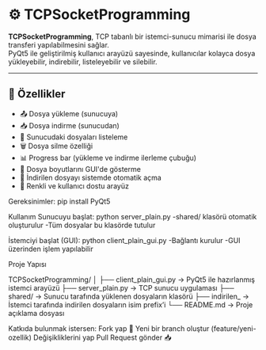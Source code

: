 # ⚙️ TCPSocketProgramming

**TCPSocketProgramming**, TCP tabanlı bir istemci-sunucu mimarisi ile dosya transferi yapılabilmesini sağlar.  
PyQt5 ile geliştirilmiş kullanıcı arayüzü sayesinde, kullanıcılar kolayca dosya yükleyebilir, indirebilir, listeleyebilir ve silebilir.

---

## 🚀 Özellikler

- 📤 Dosya yükleme (sunucuya)
- 📥 Dosya indirme (sunucudan)
- 📄 Sunucudaki dosyaları listeleme
- 🗑️ Dosya silme özelliği
- 📊 Progress bar (yükleme ve indirme ilerleme çubuğu)
- 📁 Dosya boyutlarını GUI'de gösterme
- 🧾 İndirilen dosyayı sistemde otomatik açma
- 🎨 Renkli ve kullanıcı dostu arayüz

Gereksinimler:
pip install PyQt5

Kullanım
Sunucuyu başlat: python server_plain.py
-shared/ klasörü otomatik oluşturulur
-Tüm dosyalar bu klasörde tutulur

İstemciyi başlat (GUI): python client_plain_gui.py
-Bağlantı kurulur
-GUI üzerinden işlem yapılabilir

Proje Yapısı

TCPSocketProgramming/
│
├── client_plain_gui.py        → PyQt5 ile hazırlanmış istemci arayüzü
├── server_plain.py            → TCP sunucu uygulaması
├── shared/                    → Sunucu tarafında yüklenen dosyaların klasörü
├── indirilen_<dosya>         → İstemci tarafında indirilen dosyaların isim prefix’i
└── README.md                  → Proje açıklama dosyası


Katkıda bulunmak istersen:
Fork yap 🔱
Yeni bir branch oluştur (feature/yeni-ozellik)
Değişikliklerini yap
Pull Request gönder 📥
